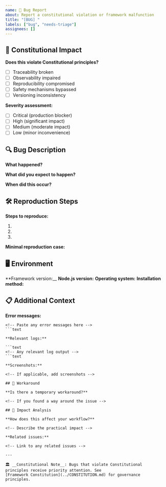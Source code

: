 ```yaml
---
name: 🐛 Bug Report
about: Report a constitutional violation or framework malfunction
title: "[BUG] "
labels: ["bug", "needs-triage"]
assignees: []
---
```


## 🚨 Constitutional Impact

**Does this violate Constitutional principles?**

- [ ] Traceability broken
- [ ] Observability impaired
- [ ] Reproducibility compromised
- [ ] Safety mechanisms bypassed
- [ ] Versioning inconsistency

**Severity assessment:**

- [ ] Critical (production blocker)
- [ ] High (significant impact)
- [ ] Medium (moderate impact)
- [ ] Low (minor inconvenience)

## 🔍 Bug Description

**What happened?**

<!-- Clear description of the bug -->

**What did you expect to happen?**

<!-- Expected behavior -->

**When did this occur?**

<!-- Context: during Blueprint creation, CLI usage, validation, etc. -->

## 🛠️ Reproduction Steps

**Steps to reproduce:**

1.
2.
3.

**Minimal reproduction case:**

<!-- Smallest possible example that demonstrates the bug -->

## 🖥️ Environment

**Framework version:__ <!-- Check VERSION file or npm ls --> __Node.js version:__ <!-- node --version --> __Operating
system:__ <!-- macOS, Linux, Windows --> __Installation method:__ <!-- npm, git clone, etc. -->

## 📋 Additional Context

**Error messages:**

```text
<!-- Paste any error messages here -->
```text

**Relevant logs:**

```text
<!-- Any relevant log output -->
```text

**Screenshots:**

<!-- If applicable, add screenshots -->

## 🔄 Workaround

**Is there a temporary workaround?**

<!-- If you found a way around the issue -->

## 🧠 Impact Analysis

**How does this affect your workflow?**

<!-- Describe the practical impact -->

**Related issues:**

<!-- Link to any related issues -->

---

🏛️ __Constitutional Note__: Bugs that violate Constitutional principles receive priority attention. See
[Framework Constitution](../CONSTITUTION.md) for governance principles.
